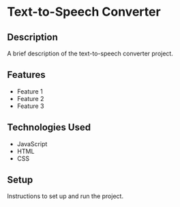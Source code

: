 # Text-to-Speech Converter

## Description

A brief description of the text-to-speech converter project.

## Features

- Feature 1
- Feature 2
- Feature 3

## Technologies Used

- JavaScript
- HTML
- CSS

## Setup

Instructions to set up and run the project.
